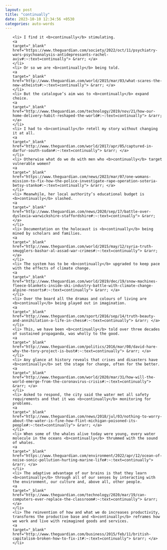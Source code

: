 ```yaml
---
layout: post
title: "continually"
date: 2023-10-10 12:34:56 +0530
categories: auto-words
---
```

<ol>

    <li> I find it <b>continually</b> stimulating.
    <a 
    target="_blank" 
    href="https://www.theguardian.com/society/2022/oct/11/psychiatry-wars-psychoanalysis-antidepressants-rachel-aviv#:~:text=continually"> &rarr; </a>
    </li>
    <li> Or so we are <b>continually</b> being told.
    <a 
    target="_blank" 
    href="http://www.theguardian.com/world/2015/mar/03/what-scares-the-new-atheists#:~:text=continually"> &rarr; </a>
    </li>
    <li> But the catalogue’s aim was to <b>continually</b> expand choice.
    <a 
    target="_blank" 
    href="http://www.theguardian.com/technology/2019/nov/21/how-our-home-delivery-habit-reshaped-the-world#:~:text=continually"> &rarr; </a>
    </li>
    <li> I had to <b>continually</b> retell my story without changing it at all.
    <a 
    target="_blank" 
    href="http://www.theguardian.com/world/2017/apr/05/captured-in-darfur-south-sudan#:~:text=continually"> &rarr; </a>
    </li>
    <li> Otherwise what do we do with men who <b>continually</b> target vulnerable women?
    <a 
    target="_blank" 
    href="https://www.theguardian.com/news/2023/mar/07/one-womans-mission-to-fix-how-the-police-investigate-rape-operation-soteria-betsy-stanko#:~:text=continually"> &rarr; </a>
    </li>
    <li> Meanwhile, her local authority’s educational budget is <b>continually</b> slashed.
    <a 
    target="_blank" 
    href="http://www.theguardian.com/news/2020/sep/17/battle-over-dyslexia-warwickshire-staffordshire#:~:text=continually"> &rarr; </a>
    </li>
    <li> Documentation on the holocaust is <b>continually</b> being mined by scholars and families.
    <a 
    target="_blank" 
    href="http://www.theguardian.com/world/2015/may/12/syria-truth-smugglers-bashar-al-assad-war-crimes#:~:text=continually"> &rarr; </a>
    </li>
    <li> The system has to be <b>continually</b> upgraded to keep pace with the effects of climate change.
    <a 
    target="_blank" 
    href="http://www.theguardian.com/world/2019/dec/19/snow-machines-fleece-blankets-inside-ski-industry-battle-with-climate-change-alpine-resorts#:~:text=continually"> &rarr; </a>
    </li>
    <li> Over the board all the dramas and colours of living are <b>continually</b> being played out in imagination.
    <a 
    target="_blank" 
    href="http://www.theguardian.com/sport/2016/sep/14/truth-beauty-and-annihilation-a-life-in-chess#:~:text=continually"> &rarr; </a>
    </li>
    <li> This, we have been <b>continually</b> told over three decades of sustained propaganda, was wholly to the good.
    <a 
    target="_blank" 
    href="http://www.theguardian.com/politics/2016/mar/08/david-hare-why-the-tory-project-is-bust#:~:text=continually"> &rarr; </a>
    </li>
    <li> Any glance at history reveals that crises and disasters have <b>continually</b> set the stage for change, often for the better.
    <a 
    target="_blank" 
    href="http://www.theguardian.com/world/2020/mar/31/how-will-the-world-emerge-from-the-coronavirus-crisis#:~:text=continually"> &rarr; </a>
    </li>
    <li> Asked to respond, the city said the water met all safety requirements and that it was <b>continually</b> monitoring for problems.
    <a 
    target="_blank" 
    href="http://www.theguardian.com/news/2018/jul/03/nothing-to-worry-about-the-water-is-fine-how-flint-michigan-poisoned-its-people#:~:text=continually"> &rarr; </a>
    </li>
    <li> When some of the whales alive today were young, every water molecule in the oceans <b>continually</b> thrummed with the sound of whales.
    <a 
    target="_blank" 
    href="https://www.theguardian.com/environment/2022/apr/12/ocean-of-noise-sonic-pollution-hurting-marine-life#:~:text=continually"> &rarr; </a>
    </li>
    <li> The adaptive advantage of our brains is that they learn <b>continually</b> through all of our senses by interacting with the environment, our culture and, above all, other people.
    <a 
    target="_blank" 
    href="http://www.theguardian.com/technology/2020/mar/19/can-computers-ever-replace-the-classroom#:~:text=continually"> &rarr; </a>
    </li>
    <li> The reinvention of how and what we do increases productivity, transforms the productive base and <b>continually</b> reframes how we work and live with reimagined goods and services.
    <a 
    target="_blank" 
    href="http://www.theguardian.com/business/2015/feb/11/british-capitalism-broken-how-to-fix-it#:~:text=continually"> &rarr; </a>
    </li>